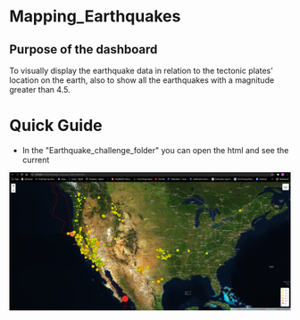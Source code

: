 # Mapping_Earthquakes
## Purpose of the dashboard
To visually display the earthquake data in relation to the tectonic plates’ location on the earth,
also to show all the earthquakes with a magnitude greater than 4.5. 

# Quick Guide
- In the "Earthquake_challenge_folder" you can open the html and see the current 
	
![earthquakes.png](images/Earthquake_Map.PNG)
	
